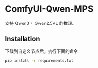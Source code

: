 # ComfyUI-Qwen-MPS

支持 Qwen3 + Qwen2.5VL 的推理。

## Installation
下载到自定义节点后，执行下面的命令

```bash
pip install -r requirements.txt
```